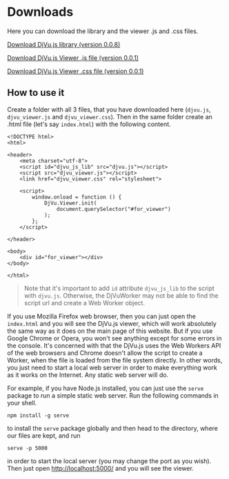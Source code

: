 # Downloads

Here you can download the library and the viewer .js and .css files.

<a href="/dist/djvu.js" download="djvu.js">Download DjVu.js library (version 0.0.8)</a>

<a href="/dist/djvu_viewer.js" download="djvu_viewer.js">Download DjVu.js Viewer .js file (version 0.0.1)</a>

<a href="/dist/djvu_viewer.css" download="djvu_viewer.css">Download DjVu.js Viewer .css file (version 0.0.1)</a>

## How to use it

Create a folder with all 3 files, that you have downloaded here (`djvu.js`, `djvu_viewer.js` and `djvu_viewer.css`). Then in the same folder create an .html file (let's say `index.html`) with the following content.

```
<!DOCTYPE html>
<html>

<header>
	<meta charset="utf-8">
	<script id="djvu_js_lib" src="djvu.js"></script>
	<script src="djvu_viewer.js"></script>
	<link href="djvu_viewer.css" rel="stylesheet">

	<script>
		window.onload = function () {
			DjVu.Viewer.init(
                document.querySelector("#for_viewer")
            );
		};
	</script>

</header>

<body>
	<div id="for_viewer"></div>
</body>

</html>

```

>Note that it's important to add `id` attribute `djvu_js_lib` to the script with `djvu.js`. Otherwise, the DjVuWorker may not be able to find the script url and create a Web Worker object.  

If you use Mozilla Firefox web browser, then you can just open the `index.html` and you will see the DjVu.js viewer, which will work absolutely the same way
as it does on the main page of this website. But if you use Google Chrome or Opera, you won't see anything except for some errors in the console. It's concerned with that the 
DjVu.js uses the Web Workers API of the web browsers and Chrome doesn't allow the script to create a Worker, when the file is loaded from the file system directly. In other words, you just need
to start a local web server in order to make everything work as it works on the Internet. Any static web server will do. 

For example, if you have Node.js installed, you can just use the `serve` package to run a simple static web server. Run the following commands in your shell. 

```
npm install -g serve
```

to install the `serve` package globally and then head to the directory, where our files are kept, and run

```
serve -p 5000
```

in order to start the local server (you may change the port as you wish). Then just open [http://localhost:5000/](http://localhost:5000/) and you will see the viewer. 


